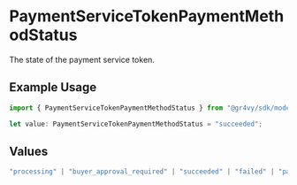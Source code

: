 # PaymentServiceTokenPaymentMethodStatus

The state of the payment service token.

## Example Usage

```typescript
import { PaymentServiceTokenPaymentMethodStatus } from "@gr4vy/sdk/models/components";

let value: PaymentServiceTokenPaymentMethodStatus = "succeeded";
```

## Values

```typescript
"processing" | "buyer_approval_required" | "succeeded" | "failed" | "paused"
```